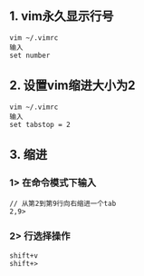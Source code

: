 ## 1. vim永久显示行号
    vim ~/.vimrc
    输入
    set number
## 2. 设置vim缩进大小为2
    vim ~/.vimrc
    输入
    set tabstop = 2    

## 3. 缩进
### 1> 在命令模式下输入
    // 从第2到第9行向右缩进一个tab
    2,9>
### 2> 行选择操作
    shift+v
    shift+>
